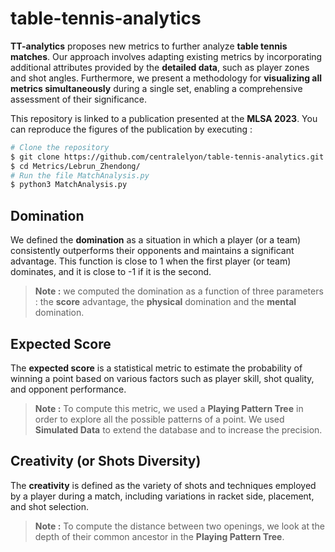 # table-tennis-analytics

**TT-analytics** proposes new metrics to further analyze **table tennis matches**.  Our approach involves adapting existing metrics by incorporating additional attributes provided by the **detailed data**, such as player zones and shot angles. Furthermore, we present a methodology for **visualizing all metrics simultaneously** during a single set, enabling a comprehensive assessment of their significance.

This repository is linked to a publication presented at the **MLSA 2023**.
You can reproduce the figures of the publication by executing :
```bash
# Clone the repository
$ git clone https://github.com/centralelyon/table-tennis-analytics.git
$ cd Metrics/Lebrun_Zhendong/
# Run the file MatchAnalysis.py
$ python3 MatchAnalysis.py
```
## Domination

We defined the **domination** as a situation in which a player (or a team) consistently outperforms their opponents and maintains a significant advantage. This function is close to 1 when the first player (or team) dominates, and it is close to -1 if it is the second.

> **Note :** we computed the domination as a function of three parameters : the **score** advantage, the **physical** domination and the **mental** domination.


## Expected Score

The **expected score** is a statistical metric to estimate the probability of winning a point based on various factors such as player skill, shot quality, and opponent performance.

> **Note :** To compute this metric, we used a **Playing Pattern Tree** in order to explore all the possible patterns of a point. We used **Simulated Data** to extend the database and to increase the precision.

## Creativity (or Shots Diversity)

The **creativity** is defined as the variety of shots and techniques employed by a player during a match, including variations in racket side, placement, and shot selection.
> **Note :** To compute the distance between two openings, we look at the depth of their common ancestor in the **Playing Pattern Tree**. 
